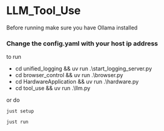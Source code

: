 # LLM_Tool_Use

Before running make sure you have Ollama installed

### Change the config.yaml with your host ip address

to run
-   cd unified_logging && uv run .\start_logging_server.py
-   cd browser_control && uv run .\browser.py
-   cd HardwareApplication && uv run .\hardware.py
-   cd tool_use && uv run .\llm.py

or do
```
just setup
```
```
just run
```


